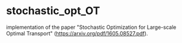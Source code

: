 # stochastic_opt_OT
implementation of the paper "Stochastic Optimization for Large-scale Optimal Transport" (https://arxiv.org/pdf/1605.08527.pdf).
